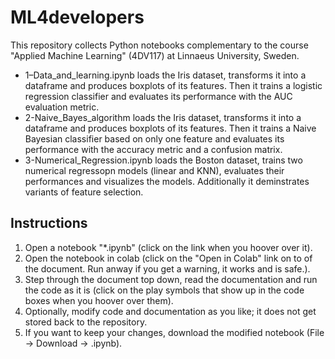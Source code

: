 # ML4developers

This repository collects Python notebooks complementary to the course "Applied Machine Learning" (4DV117) at Linnaeus University, Sweden.

* 1–Data_and_learning.ipynb loads the Iris dataset, transforms it into a dataframe and produces boxplots of its features. Then it trains a logistic regression classifier and evaluates its performance with the AUC evaluation metric.
* 2-Naive_Bayes_algorithm loads the Iris dataset, transforms it into a dataframe and produces boxplots of its features. Then it trains a Naive Bayesian  classifier based on only one feature and evaluates its performance with the accuracy metric and a confusion matrix.
* 3-Numerical_Regression.ipynb loads the Boston dataset, trains two numerical regressopn models (linear and KNN), evaluates their performances and visualizes the models. Additionally it deminstrates variants of feature selection.


## Instructions

1. Open a notebook "*.ipynb" (click on the link when you hoover over it).
2. Open the notebook in colab (click on the "Open in Colab" link on to of the document. Run anway if you get a warning, it works and is safe.).
3. Step through the document top down, read the documentation and run the code as it is (click on the play symbols that show up in the code boxes when you hoover over them).
4. Optionally, modify code and documentation as you like; it does not get stored back to the repository. 
5. If you want to keep your changes, download the modified notebook (File -> Download -> .ipynb).
